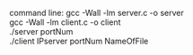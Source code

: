 command line: gcc -Wall -lm server.c -o server<br>
              gcc -Wall -lm client.c -o client<br>
              ./server portNum<br>
              ./client IPserver portNum NameOfFile<br>

